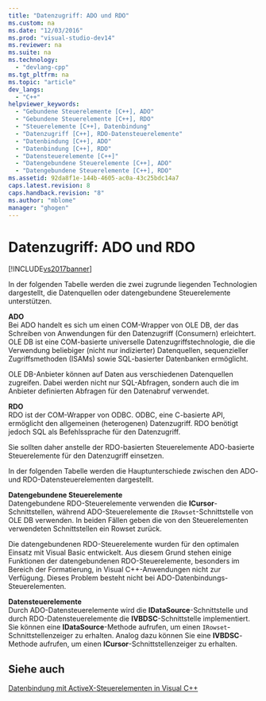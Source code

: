 ```yaml
---
title: "Datenzugriff: ADO und RDO"
ms.custom: na
ms.date: "12/03/2016"
ms.prod: "visual-studio-dev14"
ms.reviewer: na
ms.suite: na
ms.technology: 
  - "devlang-cpp"
ms.tgt_pltfrm: na
ms.topic: "article"
dev_langs: 
  - "C++"
helpviewer_keywords: 
  - "Gebundene Steuerelemente [C++], ADO"
  - "Gebundene Steuerelemente [C++], RDO"
  - "Steuerelemente [C++], Datenbindung"
  - "Datenzugriff [C++], RDO-Datensteuerelemente"
  - "Datenbindung [C++], ADO"
  - "Datenbindung [C++], RDO"
  - "Datensteuerelemente [C++]"
  - "Datengebundene Steuerelemente [C++], ADO"
  - "Datengebundene Steuerelemente [C++], RDO"
ms.assetid: 92da8f1e-144b-4605-ac0a-43c25bdc14a7
caps.latest.revision: 8
caps.handback.revision: "8"
ms.author: "mblome"
manager: "ghogen"
---
```

# Datenzugriff: ADO und RDO
[!INCLUDE[vs2017banner](../../assembler/inline/includes/vs2017banner.md)]

In der folgenden Tabelle werden die zwei zugrunde liegenden Technologien dargestellt, die Datenquellen oder datengebundene Steuerelemente unterstützen.  
  
 **ADO**  
 Bei ADO handelt es sich um einen COM\-Wrapper von OLE DB, der das Schreiben von Anwendungen für den Datenzugriff \(Consumern\) erleichtert.  OLE DB ist eine COM\-basierte universelle Datenzugriffstechnologie, die die Verwendung beliebiger \(nicht nur indizierter\) Datenquellen, sequenzieller Zugriffsmethoden \(ISAMs\) sowie SQL\-basierter Datenbanken ermöglicht.  
  
 OLE DB\-Anbieter können auf Daten aus verschiedenen Datenquellen zugreifen. Dabei werden nicht nur SQL\-Abfragen, sondern auch die im Anbieter definierten Abfragen für den Datenabruf verwendet.  
  
 **RDO**  
 RDO ist der COM\-Wrapper von ODBC.  ODBC, eine C\-basierte API, ermöglicht den allgemeinen \(heterogenen\) Datenzugriff.  RDO benötigt jedoch SQL als Befehlssprache für den Datenzugriff.  
  
 Sie sollten daher anstelle der RDO\-basierten Steuerelemente ADO\-basierte Steuerelemente für den Datenzugriff einsetzen.  
  
 In der folgenden Tabelle werden die Hauptunterschiede zwischen den ADO\- und RDO\-Datensteuerelementen dargestellt.  
  
 **Datengebundene Steuerelemente**  
 Datengebundene RDO\-Steuerelemente verwenden die **ICursor**\-Schnittstellen, während ADO\-Steuerelemente die `IRowset`\-Schnittstelle von OLE DB verwenden.  In beiden Fällen geben die von den Steuerelementen verwendeten Schnittstellen ein Rowset zurück.  
  
 Die datengebundenen RDO\-Steuerelemente wurden für den optimalen Einsatz mit Visual Basic entwickelt.  Aus diesem Grund stehen einige Funktionen der datengebundenen RDO\-Steuerelemente, besonders im Bereich der Formatierung, in Visual C\+\+\-Anwendungen nicht zur Verfügung.  Dieses Problem besteht nicht bei ADO\-Datenbindungs\-Steuerelementen.  
  
 **Datensteuerelemente**  
 Durch ADO\-Datensteuerelemente wird die **IDataSource**\-Schnittstelle und durch RDO\-Datensteuerelemente die **IVBDSC**\-Schnittstelle implementiert.  Sie können eine **IDataSource**\-Methode aufrufen, um einen `IRowset`\-Schnittstellenzeiger zu erhalten.  Analog dazu können Sie eine **IVBDSC**\-Methode aufrufen, um einen **ICursor**\-Schnittstellenzeiger zu erhalten.  
  
## Siehe auch  
 [Datenbindung mit ActiveX\-Steuerelementen in Visual C\+\+](../../data/ado-rdo/databinding-with-activex-controls-in-visual-cpp.md)